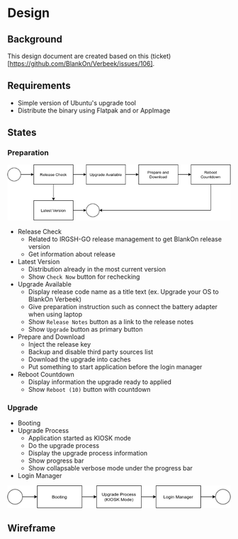 # Design

## Background

This design document are created based on this (ticket)[https://github.com/BlankOn/Verbeek/issues/106].

## Requirements

- Simple version of Ubuntu's upgrade tool
- Distribute the binary using Flatpak and or AppImage

## States

### Preparation

![Preparation Flow](docs/preparation-flow.png?raw=true)

* Release Check
    * Related to IRGSH-GO release management to get BlankOn release version
    * Get information about release
* Latest Version
    * Distribution already in the most current version
    * Show `Check Now` button for rechecking
* Upgrade Available
    * Display release code name as a title text (ex. Upgrade your OS to BlankOn Verbeek)
    * Give preparation instruction such as connect the battery adapter when using laptop
    * Show `Release Notes` button as a link to the release notes
    * Show `Upgrade` button as primary button
* Prepare and Download
    * Inject the release key
    * Backup and disable third party sources list
    * Download the upgrade into caches
    * Put something to start application before the login manager
* Reboot Countdown
    * Display information the upgrade ready to applied
    * Show `Reboot (10)` button with countdown

### Upgrade

* Booting
* Upgrade Process
    * Application started as KIOSK mode
    * Do the upgrade process
    * Display the upgrade process information
    * Show progress bar
    * Show collapsable verbose mode under the progress bar
* Login Manager

![Upgrade Flow](docs/upgrade-flow.png?raw=true)

## Wireframe


